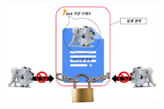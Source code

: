 <img src = "assets/built/postsImages/TheCornerstoneOfJava/2021-06-21-13cornerstoneJava9/img.png" width="80%" align="left"><br/>
